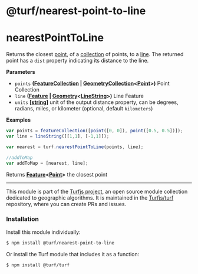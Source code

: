 # @turf/nearest-point-to-line

# nearestPointToLine

Returns the closest [point](http://geojson.org/geojson-spec.html#point), of a [collection](http://geojson.org/geojson-spec.html#feature-collection-objects) of points, to a [line](http://geojson.org/geojson-spec.html#linestring).
The returned point has a `dist` property indicating its distance to the line.

**Parameters**

-   `points` **([FeatureCollection](http://geojson.org/geojson-spec.html#feature-collection-objects) \| [GeometryCollection](http://geojson.org/geojson-spec.html#geometrycollection)&lt;[Point](http://geojson.org/geojson-spec.html#point)>)** Point Collection
-   `line` **([Feature](http://geojson.org/geojson-spec.html#feature-objects) \| [Geometry](http://geojson.org/geojson-spec.html#geometry)&lt;[LineString](http://geojson.org/geojson-spec.html#linestring)>)** Line Feature
-   `units` **\[[string](https://developer.mozilla.org/en-US/docs/Web/JavaScript/Reference/Global_Objects/String)]** unit of the output distance property, can be degrees, radians, miles, or kilometer (optional, default `kilometers`)

**Examples**

```javascript
var points = featureCollection([point([0, 0]), point([0.5, 0.5])]);
var line = lineString([[1,1], [-1,1]]);

var nearest = turf.nearestPointToLine(points, line);

//addToMap
var addToMap = [nearest, line];
```

Returns **[Feature](http://geojson.org/geojson-spec.html#feature-objects)&lt;[Point](http://geojson.org/geojson-spec.html#point)>** the closest point

<!-- This file is automatically generated. Please don't edit it directly:
if you find an error, edit the source file (likely index.js), and re-run
./scripts/generate-readmes in the turf project. -->

---

This module is part of the [Turfjs project](http://turfjs.org/), an open source
module collection dedicated to geographic algorithms. It is maintained in the
[Turfjs/turf](https://github.com/Turfjs/turf) repository, where you can create
PRs and issues.

### Installation

Install this module individually:

```sh
$ npm install @turf/nearest-point-to-line
```

Or install the Turf module that includes it as a function:

```sh
$ npm install @turf/turf
```
